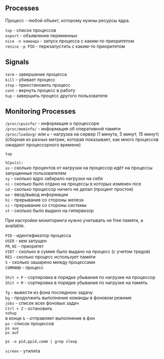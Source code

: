 ## Processes

Процесс - любой объект, которому нужны ресурсы ядра.  
  
`top` - список процессов  
`export` - объявление переменных  
`nice -n команда` - запуск процесса с каким-то приоритетом  
`renice -p PID` - перезапустить с каким-то приоритетом  
 
## Signals

`term`  - завершение процесса  
`kill` - убивает процесс  
`stop` - приостановить процесс  
`cont` - вернуть процесс в работу  
`hup` - завершить процесс другого пользователя  
 
## Monitoring Processes

`/proc/cpuinfo/` - информация о процессоре  
`/proc/meminfo/` - информация об оперативной памяти  
`/proc/loadavg/` или `w` - нагрузка на сервер (1 минута, 5 минут, 15 минут) (сборная из разных метрик, которая показывает, как много процессов ожидают процессорного времени)  
 
`top`  
  
`%Cpu(s):`  
`us` - сколько процентов от нагрузки на процессор идёт на процессы запущенные пользователем  
`sy` - сколько ядро забирало нагрузки на себя  
`ni` - сколько было отдано на процессы в которых изменен nice  
`id` - сколько процессор ничего не делал (процент простоя)  
`wa` - ввод/вывод информации  
`hi` - прерывание со стороны железа  
`si` - прерывание со стороны системы  
`st` - сколько было выдано на гипервизор  
  
При настройке мониторинга нужно учитывать не free памяти, а available.  
  
`PID` - идентификатор процесса  
`USER` - кем запущен  
`PR`, `NI` - приоритет  
`VIRT` - сколько в сумме было выдано на процесс (с учетом тредов)  
`RES` - сколько процесс использует памяти  
`S` - сколько зашарено между процессами  
`COMMAND` - процесс  
 
`Shit + P` - сортировка в порядке убывания по нагрузке на процессор  
`Shit + M` - сортировка в порядке убывания по нагрузке на память  
 
`fg` - вывести из фона последнюю задачу  
`bg` - продолжить выполнение команды в фоновом режиме  
`jobs` - список всех фоновых задач  
`Ctrl + Z` - остановить  
`nohup`  
в конце `&` - отправляет выполнение в фон  
`ps` - список процессов  
`ps aux`  
`ps auf`  
 
`ps -o pid,ppid,comm | grep sleep`  
 
`screen` - утилита
